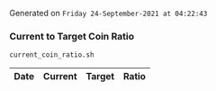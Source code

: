 Generated on `Friday 24-September-2021 at 04:22:43`

### Current to Target Coin Ratio
`current_coin_ratio.sh`

Date|Current|Target|Ratio
---|---|---|---
